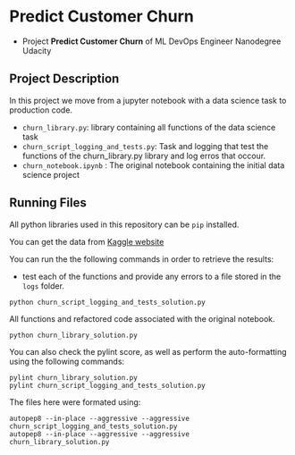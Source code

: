 # Predict Customer Churn

- Project **Predict Customer Churn** of ML DevOps Engineer Nanodegree Udacity

## Project Description
In this project we move from a jupyter notebook with a data science task to production code. 

* `churn_library.py`: library containing all functions of the data science task
* `churn_script_logging_and_tests.py`: Task and logging that test the functions of the churn_library.py library and log erros that occour.
* `churn_notebook.ipynb` : The original notebook containing the initial data science project

## Running Files

All python libraries used in this repository can be `pip` installed. 

You can get the data from [Kaggle website](https://www.kaggle.com/sakshigoyal7/credit-card-customers?select=BankChurners.csv)

You can run the the following commands in order to retrieve the results:

* test each of the functions and provide any errors to a file stored in the `logs` folder.

```
python churn_script_logging_and_tests_solution.py
```
All functions and refactored code associated with the original notebook.
```
python churn_library_solution.py
```

You can also check the pylint score, as well as perform the auto-formatting using the following commands:

```
pylint churn_library_solution.py
pylint churn_script_logging_and_tests_solution.py
```

The files here were formated using:
```
autopep8 --in-place --aggressive --aggressive churn_script_logging_and_tests_solution.py
autopep8 --in-place --aggressive --aggressive churn_library_solution.py


